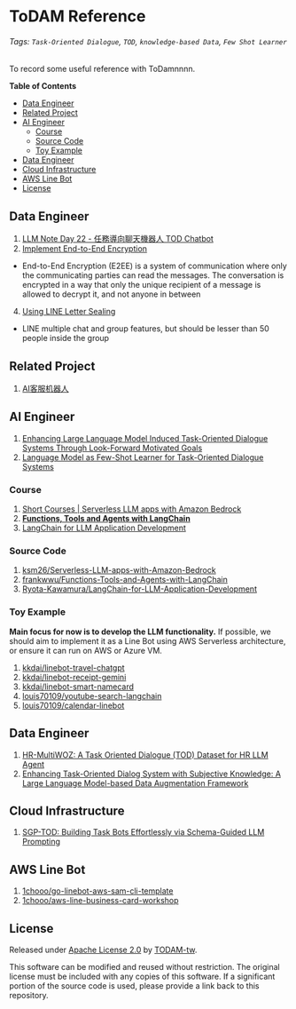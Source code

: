 # ToDAM Reference <!-- omit in toc -->

###### Tags: `Task-Oriented Dialogue`, `TOD`, `knowledge-based Data`, `Few Shot Learner`    <!-- omit in toc -->

To record some useful reference with ToDamnnnn.

**Table of Contents**
- [Data Engineer](#data-engineer)
- [Related Project](#related-project)
- [AI Engineer](#ai-engineer)
  - [Course](#course)
  - [Source Code](#source-code)
  - [Toy Example](#toy-example)
- [Data Engineer](#data-engineer-1)
- [Cloud Infrastructure](#cloud-infrastructure)
- [AWS Line Bot](#aws-line-bot)
- [License](#license)


## Data Engineer

1. [LLM Note Day 22 - 任務導向聊天機器人 TOD Chatbot](https://ithelp.ithome.com.tw/articles/10334859)
2. [Implement End-to-End Encryption](https://onlinelibrary.wiley.com/doi/full/10.1002/cpe.6426)
- End-to-End Encryption (E2EE) is a system of communication where only the communicating parties can read the messages. The conversation is encrypted in a way that only the unique recipient of a message is allowed to decrypt it, and not anyone in between
4. [Using LINE Letter Sealing](https://guide.line.me/en/line-privacy.html)
- LINE multiple chat and group features, but should be lesser than 50 people inside the group


## Related Project

1. [AI客服机器人](https://moyincloud.com/product/robot)


## AI Engineer

1. [Enhancing Large Language Model Induced Task-Oriented Dialogue Systems Through Look-Forward Motivated Goals](https://arxiv.org/abs/2309.08949)
2. [Language Model as Few-Shot Learner for Task-Oriented Dialogue Systems](https://medium.com/@madottoandrea/language-model-as-few-shot-learner-for-task-oriented-dialogue-systems-db4765796744)

### Course

1. [Short Courses | Serverless LLM apps with Amazon Bedrock](https://www.deeplearning.ai/short-courses/serverless-llm-apps-amazon-bedrock/)
2. **[Functions, Tools and Agents with LangChain](https://learn.deeplearning.ai/courses/functions-tools-agents-langchain/)**
3. [LangChain for LLM Application Development](https://www.deeplearning.ai/short-courses/langchain-for-llm-application-development/)

### Source Code

1. [ksm26/Serverless-LLM-apps-with-Amazon-Bedrock](https://github.com/ksm26/Serverless-LLM-apps-with-Amazon-Bedrock)
2. [frankwwu/Functions-Tools-and-Agents-with-LangChain](https://github.com/frankwwu/Functions-Tools-and-Agents-with-LangChain)
3. [Ryota-Kawamura/LangChain-for-LLM-Application-Development](https://github.com/Ryota-Kawamura/LangChain-for-LLM-Application-Development)

### Toy Example

**Main focus for now is to develop the LLM functionality.** If possible, we should aim to implement it as a Line Bot using AWS Serverless architecture, or ensure it can run on AWS or Azure VM.
1. [kkdai/linebot-travel-chatgpt](https://github.com/kkdai/linebot-travel-chatgpt)
2. [kkdai/linebot-receipt-gemini](https://github.com/kkdai/linebot-receipt-gemini)
3. [kkdai/linebot-smart-namecard](https://github.com/kkdai/linebot-smart-namecard)
4. [louis70109/youtube-search-langchain](https://github.com/louis70109/youtube-search-langchain)
5. [louis70109/calendar-linebot](https://github.com/louis70109/calendar-linebot)

## Data Engineer

1. [HR-MultiWOZ: A Task Oriented Dialogue (TOD) Dataset for HR LLM Agent](https://aclanthology.org/2024.nlp4hr-1.5.pdf)
2. [Enhancing Task-Oriented Dialog System with Subjective Knowledge: A Large Language Model-based Data Augmentation Framework](https://aclanthology.org/2023.dstc-1.18.pdf)

## Cloud Infrastructure

1. [SGP-TOD: Building Task Bots Effortlessly via Schema-Guided LLM Prompting](https://ar5iv.labs.arxiv.org/html/2305.09067)

## AWS Line Bot

1. [1chooo/go-linebot-aws-sam-cli-template](https://github.com/1chooo/go-linebot-aws-sam-cli-template)
2. [1chooo/aws-line-business-card-workshop](https://github.com/1chooo/aws-line-business-card-workshop)

## License
Released under [Apache License 2.0](./LICENSE) by [TODAM-tw](https://github.com/TODAM-tw).

This software can be modified and reused without restriction.
The original license must be included with any copies of this software.
If a significant portion of the source code is used, please provide a link back to this repository.
